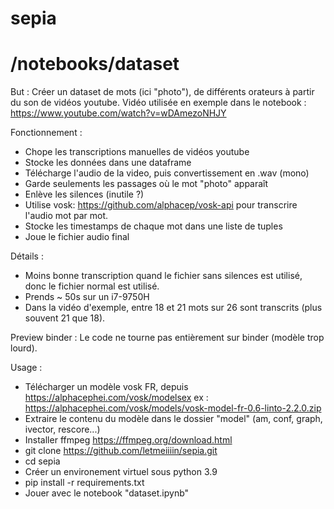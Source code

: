 # sepia

# /notebooks/dataset

But :
Créer un dataset de mots (ici "photo"), de différents orateurs à partir du son de vidéos youtube.
Vidéo utilisée en exemple dans le notebook : https://www.youtube.com/watch?v=wDAmezoNHJY

Fonctionnement :
- Chope les transcriptions manuelles de vidéos youtube
- Stocke les données dans une dataframe
- Télécharge l'audio de la video, puis convertissement en .wav (mono)
- Garde seulements les passages où le mot "photo" apparaît
- Enlève les silences (inutile ?)
- Utilise vosk: https://github.com/alphacep/vosk-api pour transcrire l'audio mot par mot.
- Stocke les timestamps de chaque mot dans une liste de tuples
- Joue le fichier audio final

Détails :
- Moins bonne transcription quand le fichier sans silences est utilisé,
  donc le fichier normal est utilisé.
- Prends ~ 50s sur un i7-9750H
- Dans la vidéo d'exemple, entre 18 et 21 mots sur 26 sont transcrits (plus souvent 21 que 18).
  
Preview binder :
Le code ne tourne pas entièrement sur binder (modèle trop lourd).

Usage :
- Télécharger un modèle vosk FR, depuis https://alphacephei.com/vosk/modelsex
  ex : https://alphacephei.com/vosk/models/vosk-model-fr-0.6-linto-2.2.0.zip
- Extraire le contenu du modèle dans le dossier "model" (am, conf, graph, ivector, rescore...)
- Installer ffmpeg https://ffmpeg.org/download.html
- git clone https://github.com/letmeiiiin/sepia.git
- cd sepia
- Créer un environement virtuel sous python 3.9
- pip install -r requirements.txt
- Jouer avec le notebook "dataset.ipynb"
